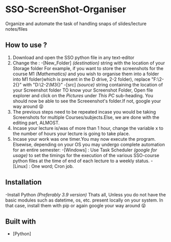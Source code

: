 # SSO-ScreenShot-Organiser
Organize and automate the task of handling snaps of slides/lecture notes/files

## How to use ?
1. Download and open the SSO python file in any text-editor
2. Change the :
-[New_Folder] *(destination)* string with the location of your Storage folder
For example, if you want to store the screenshots for the course M1 *(Mathematics)* and you wish to organise them into a folder into M1 folder(which is present in the D drive, 2-2 folder), replace "F:\2-2\{}" with "D:\2-2\M3\{}"
-[src] *(source)* string containing the location of your Screenshot folder
TO know your Screenshot Folder, Open file explorer and click on the *Pictures* under *This PC* sub-heading. You should now be able to see the Screeenshot's folder.If not, google your way around :stuck_out_tongue_closed_eyes: 
3. The previous steps need to be repeated incase you would be taking Screenshots for multiple Courses/subjects.Else, we are done with the editing part, ALMOST.
4. Incase your lecture is/was of more than 1 hour, change the variable x to the number of hours your lecture is going to take place.
5. Incase your work was one timer.You may now execute the program. Elsewise, depending on your OS you may undergo complete automation for an entire semester:
-[Windows] : Use Task Scheduler *(google for usage)* to set the timings for the execution of the various SSO-course python files at the time of end of each lecture to a weekly status.
-[Linux] : One word; Cron job.

## Installation
-Install Python *(Preferably 3.9 version)*
Thats all, Unless you do not have the basic modules such as datetime, os, etc. present locally on your system. In that case, install them with pip or again google your way around :stuck_out_tongue_closed_eyes: 

## Built with
- [Python] 
